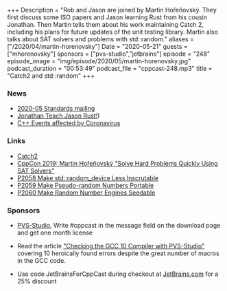 +++
Description = "Rob and Jason are joined by Martin Hořeňovský. They first discuss some ISO papers and Jason learning Rust from his cousin Jonathan. Then Martin tells them about his work maintaining Catch 2, including his plans for future updates of the unit testing library. Martin also talks about SAT solvers and problems with std::random."
aliases = ["/2020/04/martin-horenovsky"]
Date = "2020-05-21"
guests = ["mhorenovsky"]
sponsors = ["pvs-studio","jetbrains"]
episode = "248"
episode_image = "img/episode/2020/05/martin-horenovsky.jpg"
podcast_duration = "00:53:49"
podcast_file = "cppcast-248.mp3"
title = "Catch2 and std::random"
+++

### News ###

 - [2020-05 Standards mailing](http://www.open-std.org/jtc1/sc22/wg21/docs/papers/2020/#mailing2020-05)
 - [Jonathan Teach Jason Rust!](https://www.youtube.com/watch?v=EzQ7YIIo1rY))
 - [C++ Events affected by Coronavirus](https://www.reddit.com/r/cpp/comments/fidita/c_events_affected_by_coronavirus/)

### Links ###

 - [Catch2](https://github.com/catchorg/Catch2)
 - [CppCon 2019: Martin Hořeňovský "Solve Hard Problems Quickly Using SAT Solvers"](https://www.youtube.com/watch?v=OZq11vRGCNw)
 - [P2058 Make std::random_device Less Inscrutable](http://www.open-std.org/jtc1/sc22/wg21/docs/papers/2020/p2058r0.pdf)
 - [P2059 Make Pseudo-random Numbers Portable](http://www.open-std.org/jtc1/sc22/wg21/docs/papers/2020/p2059r0.pdf)
 - [P2060 Make Random Number Engines Seedable](http://www.open-std.org/jtc1/sc22/wg21/docs/papers/2020/p2060r0.pdf)

### Sponsors ###

- [PVS-Studio.](http://bit.ly/2YOH7re) Write #cppcast in the message field on the download page and get one month license
- Read the article ["Checking the GCC 10 Compiler with PVS-Studio"](https://www.viva64.com/en/b/0727/?promo=cppcast) covering 10 heroically found errors despite the great number of macros in the GCC code.

- Use code JetBrainsForCppCast during checkout at [JetBrains.com](http://www.jetbrains.com/) for a 25% discount
